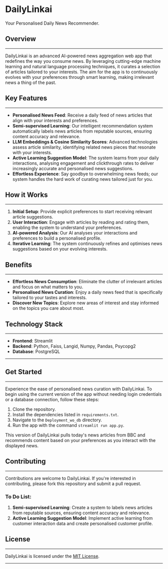 # DailyLinkai

Your Personalised Daily News Recommender.

## Overview
------------

DailyLinkai is an advanced AI-powered news aggregation web app that redefines the way you consume news. By leveraging cutting-edge machine learning and natural language processing techniques, it curates a selection of articles tailored to your interests. The aim for the app is to continuously evolves with your preferences through smart learning, making irrelevant news a thing of the past.

## Key Features
------------

* **Personalised News Feed**: Receive a daily feed of news articles that align with your interests and preferences.
* **Semi-supervised Learning**: Our intelligent recommendation system automatically labels news articles from reputable sources, ensuring content accuracy and relevance.
* **LLM Embeddings & Cosine Similarity Scores**: Advanced technologies assess article similarity, identifying related news pieces that resonate with your interests.
* **Active Learning Suggestion Model**: The system learns from your daily interactions, analysing engagement and clickthrough rates to deliver increasingly accurate and personalised news suggestions.
* **Effortless Experience**: Say goodbye to overwhelming news feeds; our system handles the hard work of curating news tailored just for you.

## How it Works
----------------

1. **Initial Setup**: Provide explicit preferences to start receiving relevant article suggestions.
2. **User Interaction**: Engage with articles by reading and rating them, enabling the system to understand your preferences.
3. **AI-powered Analysis**: Our AI analyses your interactions and preferences to build a personalised profile.
4. **Iterative Learning**: The system continuously refines and optimises news suggestions based on your evolving interests.

## Benefits
------------

* **Effortless News Consumption**: Eliminate the clutter of irrelevant articles and focus on what matters to you.
* **Personalised News Curation**: Enjoy a daily news feed that is specifically tailored to your tastes and interests.
* **Discover New Topics**: Explore new areas of interest and stay informed on the topics you care about most.

## Technology Stack
--------------------

* **Frontend**: Streamlit
* **Backend**: Python, Faiss, Langid, Numpy, Pandas, Psycopg2
* **Database**: PostgreSQL

---

## Get Started
---------------

Experience the ease of personalised news curation with DailyLinkai. To begin using the current version of the app without needing login credentials or a database connection, follow these steps:

1. Clone the repository.
2. Install the dependencies listed in `requirements.txt`.
3. Navigate to the `Deployment_wo_db` directory.
4. Run the app with the command `streamlit run app.py`.

This version of DailyLinkai pulls today's news articles from BBC and recommends content based on your preferences as you interact with the displayed news.

## Contributing
------------

Contributions are welcome to DailyLinkai. If you're interested in contributing, please fork this repository
and submit a pull request.

### To Do List:
1. **Semi-supervised Learning**: Create a system to labels news articles from reputable sources, ensuring content accuracy and relevance. 
2. **Active Learning Suggestion Model**: Implement active learning from customer interaction data and create personalised customer profile.

## License
-------

DailyLinkai is licensed under the [MIT License](https://opensource.org/licenses/MIT).

-------

